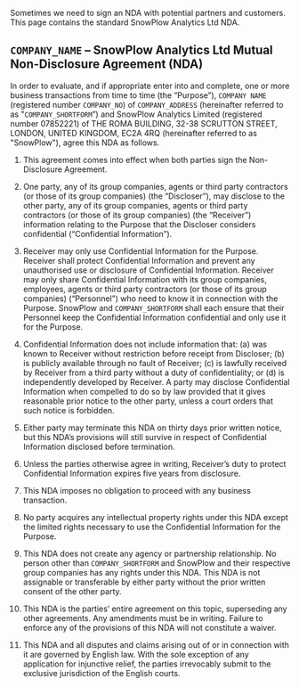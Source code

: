 Sometimes we need to sign an NDA with potential partners and
customers. This page contains the standard SnowPlow Analytics
Ltd NDA.

## `COMPANY_NAME` – SnowPlow Analytics Ltd Mutual Non-Disclosure Agreement (NDA)

In order to evaluate, and if appropriate enter into and complete, one or more business transactions from time to time (the “Purpose”), `COMPANY NAME` (registered number `COMPANY_NO`) of `COMPANY_ADDRESS` (hereinafter referred to as "`COMPANY_SHORTFORM`”) and SnowPlow Analytics Limited (registered number 07852221) of THE ROMA BUILDING, 32-38 SCRUTTON STREET, LONDON, UNITED KINGDOM, EC2A 4RQ (hereinafter referred to as "SnowPlow"), agree this NDA as follows.

1. This agreement comes into effect when both parties sign the Non-Disclosure Agreement.

2. One party, any of its group companies, agents or third party contractors (or those of its group companies) (the “Discloser”), may disclose to the other party, any of its group companies, agents or third party contractors (or those of its group companies) (the “Receiver”) information relating to the Purpose that the Discloser considers confidential (“Confidential Information”).

3. Receiver may only use Confidential Information for the Purpose. Receiver shall protect Confidential Information and prevent any unauthorised use or disclosure of Confidential Information.
Receiver may only share Confidential Information with its group companies, employees, agents or third party contractors (or those of its group companies) (“Personnel”) who need to know it in connection with the Purpose. SnowPlow and `COMPANY_SHORTFORM` shall each ensure that their Personnel keep the Confidential Information confidential and only use it for the Purpose.

4. Confidential Information does not include information that: (a) was known to Receiver without restriction before receipt from Discloser; (b) is publicly available through no fault of Receiver; (c) is lawfully received by Receiver from a third party without a duty of confidentiality; or (d) is independently developed by Receiver. A party may disclose Confidential Information when compelled to do so by law provided that it gives reasonable prior notice to the other party, unless a court orders that such notice is forbidden.

5. Either party may terminate this NDA on thirty days prior written notice, but this NDA’s provisions will still survive in respect of Confidential Information disclosed before termination.

6. Unless the parties otherwise agree in writing, Receiver’s duty to protect Confidential Information expires five years from disclosure.

7. This NDA imposes no obligation to proceed with any business transaction.

8. No party acquires any intellectual property rights under this NDA except the limited rights necessary to use the Confidential Information for the Purpose.

9. This NDA does not create any agency or partnership relationship. No person other than `COMPANY_SHORTFORM` and SnowPlow and their respective group companies has any rights under this NDA. This NDA is not assignable or transferable by either party without the prior written consent of the other party.

10. This NDA is the parties’ entire agreement on this topic, superseding any other agreements. Any amendments must be in writing. Failure to enforce any of the provisions of this NDA will not constitute a waiver.

11. This NDA and all disputes and claims arising out of or in connection with it are governed by English law. With the sole exception of any application for injunctive relief, the parties irrevocably submit to the exclusive jurisdiction of the English courts.